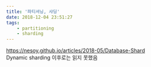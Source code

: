 ```yaml
---
title: '파티셔닝, 샤딩'
date: 2018-12-04 23:51:27
tags:
    - partitioning
    - sharding
---
```


<https://nesoy.github.io/articles/2018-05/Database-Shard>  
Dynamic sharding 이후로는 읽지 못했음  

<!-- more -->